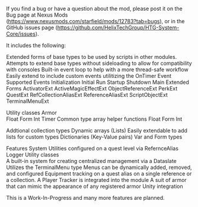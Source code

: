 If you find a bug or have a question about the mod, please post it on the Bug page at Nexus Mods (https://www.nexusmods.com/starfield/mods/12783?tab=bugs), or in the GitHub issues page (https://github.com/HelixTechGroup/HTG-System-Core/issues).


It includes the following:


Extended forms of base types to be used by scripts in other modules.
        Attempts to extend base types without sideloading to allow for compatibility with consoles
                Built-in event loop to help with a more thread-safe workflow
                        Easily extend to include custom events utilitizing the OnTimer Event
                        Supported Events
                                Initialization
                                Initial Run
                                Startup
                                Shutdown
                                Main
                Extended Forms
                        ActivatorExt
                        ActiveMagicEffectExt
                        ObjectReferenceExt
                        PerkExt
                        QuestExt
                        RefCollectionAliasExt
                        ReferenceAliasExt
                        ScriptObjectExt
                        TerminalMenuExt


Utility classes
        Armor         
        Float
        Form
        Int
        Timer
        Common type array helper functions
                Float
                Form
                Int


Addtional collection types
        Dynamic arrays (Lists)
                Easily extendable to add lists for custom types
        Dictionaries (Key-Value pairs)
                Var and Form types


Features
        System Utilities
                configured on a quest level via RefernceAlias
                Logger
                Utility classes                     
        A built-in system for creating centralized management via a Dataslate
                Utilizes the TerminalMenu type
                Menus can be dynamically added, removed, and configured
        Equipment tracking on a quest alias on a single reference or a collection.
                A Player Tracker is integrated into the module
        A suit of armor that can mimic the appearance of any registered armor
        Unity integration


This is a Work-In-Progress and many more features are planned.
